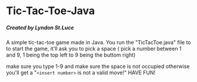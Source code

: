 # Tic-Tac-Toe-Java

##### Created by Lyndon St.Luce

A simple tic-tac-toe game made in Java.
You run the "TicTacToe.java" file to to start the game,
it'll ask you to pick a space ( pick a number between 1 and 9,
1 being the top left to 9 being the buttom right)

make sure you type 1-9 and make sure the space is not occupied otherwise you'll get a
"`<insert number>` is not a valid move!" HAVE FUN!

